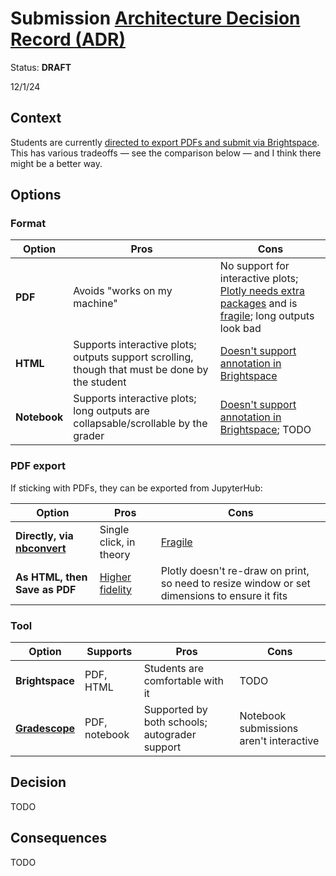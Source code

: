 # Submission [Architecture Decision Record (ADR)](https://18f.gsa.gov/2021/07/06/architecture_decision_records_helpful_now_invaluable_later/)

Status: **DRAFT**

12/1/24

## Context

Students are currently [directed to export PDFs and submit via Brightspace](../../assignments.md#submission). This has various tradeoffs — see the comparison below — and I think there might be a better way.

## Options

### Format

| Option       | Pros                                                                                           | Cons                                                                                                                      |
| ------------ | ---------------------------------------------------------------------------------------------- | ------------------------------------------------------------------------------------------------------------------------- |
| **PDF**      | Avoids "works on my machine"                                                                   | No support for interactive plots; [Plotly needs extra packages][kaleido] and is [fragile][fragile]; long outputs look bad |
| **HTML**     | Supports interactive plots; outputs support scrolling, though that must be done by the student | [Doesn't support annotation in Brightspace][annotation]                                                                  |
| **Notebook** | Supports interactive plots; long outputs are collapsable/scrollable by the grader  | [Doesn't support annotation in Brightspace][annotation]; TODO                                                            |

[kaleido]: https://plotly.com/python/static-image-export/
[annotation]: https://community.d2l.com/brightspace/kb/articles/3529-evaluate-assignments-using-the-assignments-tool#supported-file-types-for-annotating-submissions

### PDF export

If sticking with PDFs, they can be exported from JupyterHub:

| Option                                   | Pros                        | Cons                                                                                          |
| ---------------------------------------- | --------------------------- | --------------------------------------------------------------------------------------------- |
| **Directly, via [nbconvert][nbconvert]** | Single click, in theory     | [Fragile][fragile]                                                                            |
| **As HTML, then Save as PDF**            | [Higher fidelity][fidelity] | Plotly doesn't re-draw on print, so need to resize window or set dimensions to ensure it fits |

[nbconvert]: https://nbconvert.readthedocs.io/
[fidelity]: https://github.com/jupyterlab/jupyterlab/issues/12113
[fragile]: ../instructor_guide.md#jupyterhub-troubleshooting

### Tool

| Option                       | Supports      | Pros                                          | Cons                                    |
| ---------------------------- | ------------- | --------------------------------------------- | --------------------------------------- |
| **Brightspace**             | PDF, HTML     | Students are comfortable with it              | TODO                                    |
| **[Gradescope][gradescope]** | PDF, notebook | Supported by both schools; autograder support | Notebook submissions aren't interactive |

[gradescope]: https://nyu.service-now.com/sp?id=kb_article&sysparm_article=KB0018576&sys_kb_id=408338081bbf5c50a54ffdd51a4bcb0c&spa=1

## Decision

TODO

## Consequences

TODO
